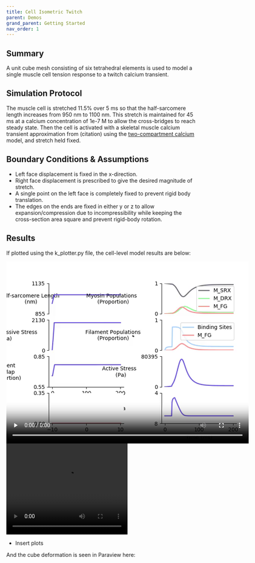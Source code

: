 ```yaml
---
title: Cell Isometric Twitch
parent: Demos
grand_parent: Getting Started
nav_order: 1
---
```


Summary
-------
A unit cube mesh consisting of six tetrahedral elements is used to model a single muscle cell tension response to a twitch calcium transient.

Simulation Protocol
-------------------
The muscle cell is stretched 11.5% over 5 ms so that the half-sarcomere length increases from 950 nm to 1100 nm. This stretch is maintained for 45 ms at a calcium concentration of 1e-7 M to allow the cross-bridges to reach steady state. Then the cell is activated with a skeletal muscle calcium transient approximation from (citation) using the [two-compartment calcium](../../../model_formulations/calcium_models/two_compartment_model/two_compartment_model.md) model, and stretch held fixed.

Boundary Conditions & Assumptions
---------------------------------
- Left face displacement is fixed in the x-direction.
- Right face displacement is prescribed to give the desired magnitude of stretch.
- A single point on the left face is completely fixed to prevent rigid body translation.
- The edges on the ends are fixed in either y or z to allow expansion/compression due to incompressibility while keeping the cross-section area square and prevent rigid-body rotation.

Results
-------
If plotted using the k_plotter.py file, the cell-level model results are below:


<video width="640" height="480" controls autoplay loop>
  <source type="video/mp4" src="data:video/mp4;base64,AAAAIGZ0eXBNNFYgAAACAE00ViBpc29taXNvMmF2YzEAAAAIZnJlZQAAXmFtZGF0AAACrgYF//+q
3EXpvebZSLeWLNgg2SPu73gyNjQgLSBjb3JlIDE2MSByMzAyNyA0MTIxMjc3IC0gSC4yNjQvTVBF
Ry00IEFWQyBjb2RlYyAtIENvcHlsZWZ0IDIwMDMtMjAyMCAtIGh0dHA6Ly93d3cudmlkZW9sYW4u
b3JnL3gyNjQuaHRtbCAtIG9wdGlvbnM6IGNhYmFjPTEgcmVmPTMgZGVibG9jaz0xOjA6MCBhbmFs
eXNlPTB4MzoweDExMyBtZT1oZXggc3VibWU9NyBwc3k9MSBwc3lfcmQ9MS4wMDowLjAwIG1peGVk
X3JlZj0xIG1lX3JhbmdlPTE2IGNocm9tYV9tZT0xIHRyZWxsaXM9MSA4eDhkY3Q9MSBjcW09MCBk
ZWFkem9uZT0yMSwxMSBmYXN0X3Bza2lwPTEgY2hyb21hX3FwX29mZnNldD0tMiB0aHJlYWRzPTYg
bG9va2FoZWFkX3RocmVhZHM9MSBzbGljZWRfdGhyZWFkcz0wIG5yPTAgZGVjaW1hdGU9MSBpbnRl
cmxhY2VkPTAgYmx1cmF5X2NvbXBhdD0wIGNvbnN0cmFpbmVkX2ludHJhPTAgYmZyYW1lcz0zIGJf
cHlyYW1pZD0yIGJfYWRhcHQ9MSBiX2JpYXM9MCBkaXJlY3Q9MSB3ZWlnaHRiPTEgb3Blbl9nb3A9
MCB3ZWlnaHRwPTIga2V5aW50PTI1MCBrZXlpbnRfbWluPTI1IHNjZW5lY3V0PTQwIGludHJhX3Jl
ZnJlc2g9MCByY19sb29rYWhlYWQ9NDAgcmM9Y3JmIG1idHJlZT0xIGNyZj0yMy4wIHFjb21wPTAu
NjAgcXBtaW49MCBxcG1heD02OSBxcHN0ZXA9NCBpcF9yYXRpbz0xLjQwIGFxPTE6MS4wMACAAAA7
B2WIhAAn//71sXwKasnzigzoMi7hlyTJrrYi4m0AwAAAAwAAAwAAMPurzljKllP2AAADAEGAEPKC
k3ieeHMAV8AnF2oO/Mb9MmSKnOVpC5ST7z8PNc9RiedWlFg0rzrcrCYVng4GcoeCJXsCMa0NGssP
uBGapbOSSLbQMVWPRwoKMqoSrAfBh2yuGXDRT+5+XZ++iAHZnpAnsrSbrd4Q3eClejH10azro7d6
Zeuoj11Y+iQv0yvTNPbEhmPbkzHSA7Yra0y4m56Mf4FhA/MhycxbA3GLXedpQ0KTaG0lnEYYFloO
vLmrHVCUVtmqxlysXu3ZtKb/132E4y3l6aCLQFb2GcNeUUz7IZS98JE7ntRWrQRzZD0bvlK0u4Ix
2tpIAaBfafo41Q8QQEiKX2V2IqxC8K/a7QVaNorpJFjwvznnsNWyyA4CW/4BOnF2d2wQ2sJSCyOl
BBy6QR36Ct7p6TWDeS3sl9SDZhrwH5ZYmjL4fruM+SMIvvUmMYli9Gx0J63Q91IFu5eK2YeEwTeN
LZmN8vGvIPpc0f9agWVCBdEuOWYXnwrgsIA8DjdiER9NzWjjSrlCzQ2TyOgwTAW+5WUov1u7ei9o
z9Z7RQkuUDHw1ot2o9FwDkWZLIz/sTaftEDEy42m3V8eK36wE/qsuf+3Q1xgAAAi3QLcEblcjLET
N3ew1CLNcJuO4lM9u4IkhhbXN8JrnZF/469pVDVjwEwxs8kC+phYaU1UacPg2mR9XtfySwIBPtha
vNLn/tqsXhzmLKW9JwifZwksh+lIR5+Nr9R+8/SkgCL4Kfy+agDJXUS4TuJIBzUo2z2k7nFkBScp
8P0ob0QHoX7On4AK3jk9b/YeFjvI68/3YdckX/5K3y5oCminI4+Qed7TyEgRPND3DCmGgKD8Arf3
zY1g0rKZjlzKcRSbidfiU2dJ+BxET39Al3APDcCoPYCZAw0B1N05USiir8o0HYVmJtiNF+MoZj9s
aVMeVpdqiHYyT6sLkXD3+eJwkmAJDZO1gZe/ZezGL10ZH/udIWS2GAWi1ZkYRncZnFDitx8wOVMf
1dcTNSfK3ZDT+ii7zb/3xZt1ShPijaZkjqKN41RDYzDNzIBoABtzusAvvlREtLU+xPKzWKTra2nR
hQI+hKR08DnYhERL993yUCfpSnYzi3Z8h5gTcCEDsFkbX3i1NUC5c4//gsqqmLdQ230378q5TLWc
bbzhRsAI1+MeMCmzX3N7/arMnkXhckv+gw7jMgo1j5qsw6+MSHtY/h1kzku37VtJ565OU1X1iAEY
f/OmJE0WL5rh2stsD0kL0YVbbKND0w232ubHTAtg/fQIfme9w1CkHSsqN3BIktJOoi6cL1NhwxRl
B/oJ2b8x4+f0bEpBH7qmXzbqVyUrT8vRPQja0hp9J+DLo48oDEJ3/ZxSbXVGuIwg1PwO19K+0RxN
JUF+nm+AoxlwL0lycPwSBhhA2UVTXFTMhzOB09LVSuUopCDoi7Y3zNW4BcBDtWSI1ueFDX14O1En
5xXwy5L9IOrVp7E+2BAwi9yrFZIYrH3ImDRr1FI1Y3MPBz9mGmHR61LLU5mHQwZttRyeebqe02rY
KlxlxUczmQDugil0Vgje+PSG73oFhATcnI245CV7TKDLzZKxrONsDoD/4HarBpZCIkiXpiJDOlOO
tXPAqA8fbQro5eXgeVfZwkkTytuBLfLZF0qFvNE0tKWsSozixFqUDxU1yOAWwLZ+onczYJ7UI+9E
R52qbODTb2OiJ3SMMIG50Us68xsBYqq0B4XpdpFLwX1aW0BLYUFpJc0BvAcJQbeVDx7E7vTqaELX
voA07h5V7t3O0Id9bFjUX5d4WzwufnTxWKOkYVnApmVZ9xVpIi+BeCKyNPCTmfGRoAo4ytvbea2q
ZeSfGZ8999gXkFq+CmSFJrxBEgdVMw5i4KzEkgTcjVMOWlTSpe4l+1utmu/Xr+Ng1wH3/miv13rH
H6sdx/YLdVd/5BJKzJR0GKh8S7zA+M57AZKjQooXwyhCshWwukhq4/rTrkG3S7bhBuS/6edUm+sl
bPFeDXkYKtg0G9HO6W2TQJIHrV+BK7Ro+ugcbo3IEsuX4rYExZ6wf3msOxn/UfHufSuMkn5jbp5l
CCHD+SaA42TX58AJQPHhGM7GP4GzLCjDNL2j+Iq/IZbMmMpKa0FrCUuJxZK7pakB3h65W1fe38Dz
YAmOH5b5ACKqm2VcWZ75AQIcFC9GQLd8ytnDmrCdKJhSz+3lHt5dTj3k6C4o+U221WFHgWLOZHeT
EYFd5FkbtMSZS8chJ8oj2OTa1XFIa/yIyVOgv1csGYNCO8ApygGlsPAPZZrbdYOcoCiQwG4xBSAT
x+QfmN9lG9zHT7Fvh63Hq1sdqkIEkNh+aRZzO5MWSjXTgxt6mgprE/+SzryPKLifYX4QfQtTtXAt
79IESzhApS/cYLccnciRa36Sp6ad5acXZ6XPkAgsW1vKyQZ3yu9SygYf1AvYgJOTEHCFqREAF5nv
AEA/fEn0DSIhPWHncHqKYS63ndbYvhzEkn5uLfygG8rCtnK+8GxDa5nMdXfwibIlufO6DZxZ+I0e
sBWdtTw99ve6BC6EWWd3K9FG9Wmrqr9xSLhyEUb0I4dBULscNQ9DM8zgDlQzW2G/S4/nN8+YlqEN
E/o3qgVHLKoCkJ7ZXvqw0gF9tp8Zcl8CmEp1M/czlGtJxKjjnEl/BUxDSM+eosnc+T8+VyfJiTw1
CmdZetB6GCtQZRD+x7is3l9WPPiQYtLnEnvZNPj/zDi/HmDYhy7qix41rSQSpFiB0BeQCqiA11YN
YhqFMOG1d8YmTPQ6faEMnZXhKPj4xO2SG8rytW80wqPpFNoAzRgOFW7RhvRc5vZ7y2/wCqk4lbVI
qI6/zZ2CSZvA0V9Q5SPdtNa5GfPSqxPLXFXu+Hq11niGBxweVjnQpWeT81asICFjTM72+sPvGRSj
9jmaS89IMWXsWKjyLaUdzaYwpW5E3qNVyGlipfwyQ6qfUWTsZdStDhvmCF0XhM6Ei37NbMXLbjM1
Dy1CW0Du9QXJNiBJLt/miNXgp2OGqcguibh7W8IDkE8AXr51lz2WtYbvSsviak52FkX7iCNdOzAw
lmWs1681kdjWBbgcP85TFNA2BBFqtL6SarROb2Qx2k8xSEJ2N9NODVXp+h+7lGcDjQroXNE6IKqe
6ihcJWJZcpKYSP3OOv4m8A8RXUHPwh37M343h5yhswuNDmRZB+SjvIrIydT0HOEthAeeuRAyL/zG
6OPcwuRyt41HYkZI18yQotIBtiXCAEuswPztWPOW+qTFF689RairItVtZ+OaWEbAqCvb/QIA5dnX
MDBh6IERxQ9sabks+5Qj9zqjq4zUu0+AhTjylgCibbUbsyAt/jQHvJi+1FlfeEoicDYzCRHNu+ug
bf9OEubgdOztGugfW9g4Uu4gy/q7gPFGT8m8Otm/ohuM4VWGC4nY5TBdwB58DqRgp8P663QH1/g8
Zltz8TYMtp7osp978IT/zXbW+Nup3rb8Nm6L009797g1XicAzXqMdKqJ1QF/pDWFdc1GE0cNu4Pq
/10ao6vVRsjhOyzc4wps6HGUxvO44ZxiWR1vOQVrnrjzyxgQr7prCXULypz3L9ieBVTPGGgJFaFS
iNcdAZ+TKGrNJ0jG7PyzlNbOYgG+VVjyZ1mwClhpc+Z7/Vz5CXK9Pd+gSqbki8T+JV9UjDlntRYr
pfJQRuk8pLxWxKRCfUKVHyV72JxVzrr5WFCEAV0zwVeBSli3JVI6ooQvy4pPgg/akg2pAxfVKIrX
Heg9zQWiEJaFO/erzqGmyNL2IrliKN04IWxLSpREJxAOelKm3Fe8cP1HUnjf5MFu5nXrvIsT6Mvb
hmBgF6dLIvhRwcyaRos6TnSuPsy93N4aIoAK6c2GqQ9Maxf4yM3sgg8hz2kuJvhk8o0FxnT2abSM
ko8VGpUAx4MCWy3JcuNyygSyiSqr5AeS9IAlOZkuFQh7cqpEyz7i089e0FB7hQTfFhXJTvOpcTWS
rprxL4UcCFStRUzj98nzP61GpqQXOn5KiBSg6kkF6BMl7GlMwmrqtUYpVVw+A3Zd2jLOwF6PeFd/
lnCGsdFepBTd7T/5ZEwVmP4AS9fMzdLFZmbmI3W81HB/hCcE9hcWnQ9yu345Auay4yLPDUTLXDG3
S2svwBT1o36c7iWR7KA35gee7WP5weKfkTAkapJvqd6+VjgWB/afiYXkDsgn1eSgdmzJX+sCSB19
+IoQNt/eFB+xmuDjwEmL/TpgZCwQ2xDIs7l9mkNLA1VfNXEDf1CvW0c7k0IUcmZxyU1o15YhCG45
70CXliYz1NG5m+OLFFXbNpKKR26rMzcYgx1ZtrV6AcCilteEN+lOtNIYFBG+LkOH1Iug+eg4EhUm
y4mJ1ls3MhCoMymDPdt+d9tIOUGH76PCgPRp2TCvm0MN5oCcDl9WIa70jW+BS9RgI4MxP2ybP1bo
fydoBDn8aewwq+hmjT6xVv/gDbu5zlFUI5UTENxShc2lQjqCPDCFvR0VFVUQX8IYiSWS1pEMpjF9
lelN3PZ9ah4rMps54QLbZ2Y7xKqGSlotKYlYB0Ck8+KqT4uC2lE5cYd+mBRVpoNEAjGjgYLgpaNK
IlcZib4Rc8F26zuEly1wEA9NW1TjUbUvRxFOKHaejK6dDQAlfWx7AOM+y6Hq04Ls0oN+WXyyrqAo
eFwzPDHbLH/88DmD5RjgTVsaZXL+RicJLXO7/yDyekwrmdvLNkZ3nywRY0y3QQCW3Ki8LAGkhiCR
Mo6+jvy3ASx7e8ZmMLufE0vH3uVo4ov/bLc0iWgBzno6MYvKSiH9yYqQL4wohb5nmafSDS7awgpZ
ptv6xYKatIP6zTzt5YDuesXXRHHCE2Y/z1NaPzluqirPTI5lhOENAk/93Fu31K+ypaMt/NKgp4G0
psrXLb0wSlOH+9H3SE0b0YA5p+93sJph3j3GvzWPrhi59WVBAKXa1KLC42MipOa4famsy/GizCbE
ES9R6HiLq6CZO0qfYUq6pMpiTk+zpkNOuAHD/qCv1H8jm/Svt0b7eYJ6c+7xNPfZIz18ZtceonPB
tP9PIoj2Y0PEOpKtOVKj1/wI4JbbHZtcSfJMlhL3E7ymVEubRc8BhfexFDCM4xJ5sje6nwG9NKRV
6+T82uZSTVm3RtPuKXgGIbS0Quj3Cv+0diqBzfNbJlDG46HYKNcvePAUwWSqXt3rBV44FWolgEoY
1r76iUyyRJfMytgNt+2XLIBALTUrIE3cU9bwptn8ZNBixjyz+q3xN34aEKP0/iOrK+taZz9RzjOO
2Ny01Nl5glYoaACQnFJYcYozHS+8MKtMvktTrdnYctpgwPqJI/IP/n9jSoloTix6mUvO/IJBgft6
ju4uucoYoyMH0jq8TTL7f9MtY12ENMz64forrMvEiJEBITGu+qMmU5lV24zoK+nkJBqceKeA1oO/
SeKrvE5r2bG78L0Kxem6Xf9t7zY3RaBOzj7OLL/++kORevHQwiz7LUu+qiCtsVbKE1rOY/YuwQL6
5Wj93SbFFjF4Od0hj021oYWgce+ifxoY76bZaGyswH5HxwD5Z7D2bbruOMtNC2Mg4nTReOh6/0Hl
GIAlE1YbZEKcX92QpHIBkc0ihmRDVkMDAOdHJDI67d5Xm2Y1WIv4LpE6wYeW2lnF6vfH6+esvFvh
tnITXieqR0KVcjBRGAQhPUZBHUxBazbrPy1uwlM46fS33BepzACua9MXZz6Z51sA96YxBTaDitmD
Pk9uFmC0sHCYbkiyyUZByre1hvzMAtAXtXfL/P1/AHPG0hwbNHNJEXmKXKSUdaGT0BDedNtAAXlU
yTdBiDdTWcXWVct7BgC6Un1AzGfUmVreEEFLQG8UEN7cRoOcJaryMlsvTs6rrm6jh5UY1vcHHB2c
V3ThSyjEEM6g+jRGgcDqfxA8u5j7oI135Afm3AzbdzbT6mH8bAmxjL3sPU5vSYibPItQ3H7dfFAk
FNsbTTTCRv/0v9EITjInl4r7QnR7I5920b6BJqz4Plds+k6M83jlpLF1/HI3TDvJaRixEN56Jebi
GC8c3/sxxOBwcDyau9eHXZqwRwJZrbmBY0KDT+i9ebsKzOyObehADXfrKdn+17XtJiIb1L+t/hn9
ihAQ5ah6siWhoufEJ9RkqzDfSibCYYSyl+mraBaekVv4RgpY9yA2o1ZR288Pzjmd0PHcRHQ6z/Tp
rmne6Pu2J9A75gL+N+S29dxDJeBGIzl0XHL0uDdzj6InJXMCqkMuvAtENT+tVFSAoI0ebjdkgvjK
bexL6t8MX3GHpOTrIHcHSe4m7K7v0y/D7oJZdxW0HuaJ9dyrair4jIfpkVloCbAeZbAth5JPd0Dn
kFpPP8Gi6woD9Usq+7W3sP4fcX8TzpKMq6ifso/kyVlYxVNSMu4CQnTmRMxM/mV4EHKY3DoKeQxF
FYaaIcOOBqgT82dJvvqE/5/Pet8cQbzvzv+l4xcyVrf2mvp9sF9OzYEmrLdped27GT1q7LaR8XA7
QVVXioLNL0n6Bo4XHwmrU2jT9rnH/DPKPNms7i+TU4cGtfH4TayZLWBy/7iqcyuGlWGkkdFslShn
DGNvTRX43+w3xlTJz1NEaf2oLF/V1PR28N/serADYOjIPELcVaPmRLTp1P0Ob4sYwzqUJ108lQyl
98EpHWgSyXp62hyKJKjlz0Cv9odmIAlRrrSz5+q495g5+Zfwoc7mkK+hYz0THbjvv2ebKqcFkK/G
pZk1mvviQh85hUV4db4rAJJRJNu7PXTP9eNDKsT5gjDYSjHO0nf1Ue0JMEOWNFp9Ge3EFYtu+NPJ
1ita6Ex0I+FkHO3wWubGmg1ynTWVAvhQOigujP6R1osc56wZwHveX0GNJexcYCq+AC18KlzZqPIn
757m5I2+OY85ors9xvpJLuNYgg5dQfi6pigZPFOOV/1VkfaL0eLsQy8BbyCM6BMGDp1jc0CSE+QW
++y0XINFii7wvznmGqEL71f9fZugr3mwz4anaf9k8R5YXMZRfW2D4ow94MzySAvdeaqOxAx+No6A
e4CHA1W5KRb893nhA/8Sy15o8sehNy18a7Bi0tH+kBsd56v+kE4+wEWP9XdTjKl8LWHOShDWkHWc
KWUKiVxtV9wJuqcaajYC2MvTspsHpseRfSv2bXuOi7SzwlYC+1VcaB6OMQ9Nk6koX3dk45uNi6Nw
cNn0P1zPdySaeKZfQO1HDvGlpbRr9LF7dcsuf7ynSMbrDzSr/Z+tuN+EqX6u48mBpj7Ass1EF8LT
NM+uBmzb9U+M8SxNEmyGzOlj+mgJgnqCNKwHZoSRK9zpZd5ENMMHXe0+G1+u1hbRIzme1/fd4GWd
bKnOKiuAR5IVQQfOgGgDC/sukE81QqqRfncyJEgq9yK/OC+aICuO11HkTVWnOTOPMIa+MuAdSHAV
ca0X+FTjDU769HfYDt4vNnTtExBOM83YQdT/XxWUf/PFHoJc5xuOksIFLAhIqvFr9fU7jpTXEfmQ
U/1ejzqlbPTnglYUyeeC2/gip+kMjkcFaMYWM1k6/6lBxqAhUGS3T4CSGHuYhoFjI3PgNuiu7nam
ZgeS2JjBUwY5Pi6nwYfoTW1o2Cwx99vXHcJwBgdMjr1bTvvNzt5tBmCXdkThDBgfjpyHzoPG0Hvm
7J3Nq3SylScnlz5rTpxwdAdPktko/AsNO3EB56ccTqzSvu3QL9j1pW/NzyAWpkdivgOeNBlq5/ep
e6TtT0Pp4atm/SgvDmb7eUk2SKI539FKyqqRMmYlbCamb8UMQmDDGFpEeVLGd2LEQ42mii6aAbCd
VkXf0StvrzZApoEObzp6yJBH9cYaeu1fhGUJjo2umcABwqpax6gnPCGRnX8nUgSGtaTBX+9t2zcD
lY62l3O5bG5NzTkAbcjpSDyrS2UL73ckQO3AEqE3zz0H+vbMh0OZJgem4Z1k2Ogla2Oosh9uYLY8
R1Q3chNW0RjqOWkOYD56dwk4QLwUDBBS9lHN8/Y07cce6bUkhCIo9O1f2jfqghDyen7FY3ttU41O
8y+b7hOQjAryBr4wcASBBDOaA2iUHSlzM689v/FPKpo+ww8nFsoKPoRngQHIp7JvOyemFEhUIgmf
QCK81pHPCvxIQuh/k//53woEdPTOh7SqkBC6VKLjkmKCDNwgbFvcmfEB/2NT7e44GPH3ArMR3GOr
C8Kt2C57D5Ie321JEHBpJnDEf/vO2vwLm0Xa8Ql0Cxwt/8aMLYvE8+Jj6qHHV45mYwfxDIu64qLl
Qd6EsI64GWNO/j77JokLeR7biA2duhOur0AOOp0vmbupoGxcwUoWZyXLND8MXwICCD9h4CxR+8X0
jNP9Wxi6FSKQojIba7L1SXmv69MfWCo3rIgVS+k6kyR14fee3GxoipVrL+ICFnyQYbUf9JIXz5OV
M5IKreWF/Aq2ggjZUGIGneF49fTddyersgFQ91q88bz2DQfbtF7I/gfwPjZFqZbjH+xz4nQbEu+Z
d3vbi/ZjzZ67rCDv9bXemfzPEg5gw/tF8//O8PF4Aw+nzCijVDYOznlD1oD55AL2o8aNcDQAGeMZ
k8j7aA/DFyJHF+SRqMoOdkvrtgLhWmRRkrAoAwyiYKU0Ak8RZGwVJMV37sPc3DR1tvkzO4HAl2Bm
o8mEJ+aEOj81AQktYxEbD3ZVL+vtzuKOnY/RInMZben3etkikiYTec0PvcJnmhx3TaBj+P0N7yBs
jQ0YeQty2AMhO/Nlu/lujRffFdadCPEpUMCVWbA5AAW7CNNFPJOoIqlSb34tSset+qIjEXchE2EE
omou1P6f85J2TpBrHZxSsgqd9qobomyxwob7C/kR9QNuneDRX5P4TEIpPZu4VxWVUDF1lZ46eakR
76Llil53eU2N7C/tJ2Ya6FtQoQgq3xO/HexrkvVOBbZNrrflBjIh5dyHD4exPc4C4N3qMaPRvcCS
AhHvlYOFeZ+bJKRaeQSv/znxSe85CJTHH94Rwm3Z05o5P+eyjLZujM+otZ5GzrN0YqVHkuIR0Fbn
571R6P/DPYN4pJuboFlm6EuoRdiTAXRLJ9F7nHvAG/EuqJp1mIYcqTHvSjzirks3qEs9/PKdPK1s
Fb2KnUFbtx1M9/Ls5eTpMpoPA6C4LfruApMMssBBGLkQP9aph4/UzqxquHQ4SaZl3gwlkrTl3IAJ
rLs6WqXh3Vf17ZilF/ayU3yu9OAarMQ0fPSswzgschg1iOt1RCJd1AhKfBvuBDgFzTQpYVDCIwWk
SKWYf38UkTXt6pg/ekm4rNmgYmjY4X1fhyelfGOcf9AePV1mOzv/XIAzdnOeSQfLqknW41PI4QTI
KPlwck9c9M30BbrbANyC7dNAFmfJB84hgFbpv/pseSQcHaKbqh7+6E2nUuofkZq76Mv/8wB39KMH
XA0TFghDeawnaQLrBOIFDRBLasWimgxDVNRqElkpki75yIQ2taHHN/ULfU1KioXGM1F+UyiwnScv
lzCIL6r525F79Wdnmc9tk7wr5C/beVqvXx3QjMlVk4vd6ZEracTANWUcO5L8Vepsp/Uj2YtETpTV
P6RDVR3xpRE5+l+aUcz1HyJWxW1wzZBHFggjL6Aa3dE+Z6w7H0jGezvqzpbdpc8ZexKhMqmSiqsA
Na6thdeU+GlLelIxvBfWMejHdukc9iTJXmJnDh5gwv+lHGEcTiMZbZ14sQURX+AsfD8FzAWVPacF
B3k3+oQJ+c5zkkyJIurisyiLpqwNPM/JLbsoJuotmVtht3/gOPNlWL58QWH9vUqQBI9gyJDG0JkN
K4OIKpDl0AEogLx67M14NO4xANuErDxdWiC7ZsUUyqbD43eIP+os8a/M+v4meyULHin/xvesesCz
AplPQMyNhZYqg4WPULbUEfUBw1n14RVC3mfBENpOXp6tEL/0IAlVtH6h3PTXgjvtp5MqcI0eSi27
N5t5juP/s63abYOUOosI8iLIuy4HN84LQmKS6aC4liOdxSuuk/jGTZJMK947EiPLvbTA+gVCunat
5M2vbwfADmx4imARvATUqbbkM45N//2b3RyVL5/3n6LFgzuxRzve5z3Ldn23zm+NglgBOfws/8L1
J9+vtQxUEmQalZrk1r2mS2OaYMoDtMc7pFCVQ65NYMz6Lbsiq1AFwQICTLSe4YIiczVBPIQdxsgc
FnYoAnL/LvAjGJ8eBvsBfiFUncQXtqEN89eCxoJvsULox98PQDGkZu3yDQp1MH3xPdehZI8DGbQU
hAsqBt3xMSoVZz5kwaOzFFkplpfMP5OCqKMqLs3UJVdfmid9dwyvmk3Vqhu8JjuYN3l9o5Fu7SwW
qBlnO3TuPi/0sJz/SblHemtl29SsTHwLdQsH5DsQ3uidIt3qz+HnaTxrZVnlFyt6AWIvMv8Z6T+x
29QPKTqlOrA0+Uw7N2isPeXgmq+nlXdC1NK7dTVO48bI8mr92mcP6euSEAlMzGUGl+zcB067qs+V
fc1kR/ZAkZl5TaIZJvlKBsADMkPjgVFS8d+torf8WRIA3rJxOz0dLQMKDqaT0urplxXr0HipzAWO
o6S4Ke2fShcizc/utSAsVjE4Bb6X4obePsatmSo9f+lc6afOZEzBVx/CD3FiS8+wgZ4AnzuXxb19
kVkl/XCq1ygBCxft2xEFgPge4AK8JfO5laGq/wcbpE0lrSIZTD1iLWLTVyXWNsBGvG/jnWgblM5e
Ljx3KjDRYM1zi5pWZZ9H8iC3mnsLbmfLc0twpv3UsQPWZuiLaFrAMPyt9sbvPTcRghVcSK46YFyb
QNGMNe6KsmOx+oS1Rp65xwbERdY3J8+fI9zgu6R44Kx/LKV38YPADu6+U19vdKTQDBoGD85Xc4z+
qf93Th+fyKUFWznf7xqcQD9/2zAXtmKqVkAxxFuZvUUEfMx3wcQ9hm6R8C2gGKTlDoRtf01T+in+
1fW3UmheSkoFMR2Ps2QEw3RHc9h0sWcn+hakcFcCtFADe2WiaLQOvwTkm4SnvyTooPwMCWLe4+Nn
6TAbeUZdWrNGPjrezBg1f+b8Cnezf3LRpkTnPen2yTvZERuUh9Zq+1CNnwvrXnCEOYTbu03gpnRU
6Ue5S57TiXySpIOhlGMAK0rPV49c8CQbFr4UECD+djBfR3ffpp5uJgodgyt0MUo2jq39sZLNHTmN
QDKu1c9iomAQ1vgViTaJbLPJeOhlI7EL3KK/zkFK59JszyUbeEdb/Y1k0BOt77pq2b8pwTO51p3B
ln7f6OGn3M4anlPiJGnnL//6hpFZyTF5cB0wup0APlrwguhMA7y2MM/dm6XqXms9vqF1sRfIa//A
+P4YXc+ifmzbIzRxr6nV+i+ZsQV2JwcBwbVO++l515GdvCOPwesW4zywt77YbczAKXrmRxn99Gfu
TnAubQhkaAzVpRa+L5PFuhzqSjEWMXfR6oSAUv+AFek6BNBz+7G6zoSW9AUkq8i+eOW//FhcmBe7
CIsU859hwpl76eO2qdDOt5XJZCbLjB/mgguchIekUkOX43oWBUkWKDac+RRdlrT2UOesNDDm8/bk
WBCHDLgq+Vq6YCwwE6ahGqBtg02p8IWDXjwDf5588iN8aN8QtR/Ypx+/Z4JyjB9vIgqr+h2DiX+F
/B2l1XmiT1/kG6n1akdKtKuPL3Qpn1O7Iz/Y6dyfcdf9v8fstu1RnYXUWpPWMkk39HKg4I2HNW33
UQUHqJjUTl2CG8/1z7ZMQGWxONN0voSuDbxUBvNhgQMVv//AVTSz9vZtvfulkr32CC4moi2YBkZF
7LyrC4JT/vbraQWfMf7j/+EzMfYsbMdRc4e2zn3p5GFtJzWSoM0oZAYmoqFLkvCtXUkfurC8wBA8
TfHgI2zn9tGvLeMYtEz4FuedMMx+qdTZTCAS4tzAbTw6kbjRCiUi8bdNHKmaTKbLFyaUdKI1Axg8
fUfDQxEguOLH4MjKl655o5pBpxKY4K3fPbsd3Yl9WaFH62B0IzJAx5z5H3F1hf7ihONLXbWdzhYR
puXT9LAdechXq3GwOQUl2Jt20xe/DVrj+RxHbcqLhgA883e1UXnOL54CrSB2wX2oVCxKMjYECoGU
c9+7QlOfWd+8SXFGicf9E2CHEMBRxtuefjd4URurCTaFnvBrGZDHLrzx3S2g7Tl6rII4DzO0B78v
KHJT37iIf1pSmuE+QPbkj/u8XRCQYFnQgdwMeeFvs0BfrRW0pJno3qY045ssMGDf7p3KtOw0P06Q
m9wl5aheR7K6POWFQ04AuUrESoo9b9HYnEq7514xd28eLnjiqO88DfKPivcxMrPBRJNcKai4R0Xm
jKTxnNUpOJSrq49a6EENV4dIa2BFUOEvIirRBfQU90+yNvLDZ1iRh8aw5++BbV88CBtg0KaxtI2f
7xJPDuAuQYbH7XDuJt3sL+vODt+hxDs18k3vVDtmeGYAYuB/d7qhqFoI41XSRfgqygfcjMhJvUuU
iyRu/a3yvJYnVnEZ+9SO2dapBZtHAozSrF/myrYCRW0xAIGNWCE+52iOdNciZ1Li311P00/BJOtt
GFDipyj7lpIuPHovUDwZ5X11OJkaPuveVGvFuupq2ChHxtj6zLBqDdTsDnBqhLV8KAcyjyBFIHoP
D3f+u89MQ2zNMpRX4wzMS6ltuEm0mJDw3+Ed1Gyu6709vxxmiN1Z5j6u+7VexIs0saICyCZmzJb6
Gvdpf2DYFuuuta0/+mpxnLaz2LBbcArQAAADAigrG/nnHpG7mdYENUS6gSi+mVtDsMdSauFBfHx2
UOLo7Xw+nKXotB9ukDgt+jlO4InfIjiz8Pz9O1qMYv+Jkv7oAwk5bjwM82VJk0+2a/rtvZ71BQW1
Zo/J2s6/au6md9d4PVQYmCbW6zhzpxegXBn6R6glSCvdwmM34I1JFv5Ivx09fO/6hZbLle0ZUxMw
oLWK5Dag/Gj7NmSCBvgS3Uq9CcU+SS247dKCTPNZzDK712Wws0wpxPM9yAwHElqT8DvxmKHL5e89
CUwdCJG8F9A4HcI9RWJYpx/mFheIkg8C7Jl2ixqlYov8RAp/zcm+Ci+3yKndVLSZi/jlEbo4R4o5
Fk6Tx+tUUcKcRZkXBClZfWWmsU+hneee/gTBiJXNe+fgcJL5Too3yMTxQ/gmn/1A6gIk+9o4z2Q8
Hnttk3ApWzHeu3TSETK9qUjfr2miYmnqMnALojMp9KPnIG+fa9IUOak2l1yXaoH7/nCfl3eww7Nn
mWrak8ohH68iiOR0y3uQ3yuNjKAN305f0/naJ7Um9+2ev3xIzsKCoRvtfNZN0RTZ+mXFrhPMePbl
BtDff25DygPlvYnyL6mxzyQMeTczT+pGeu6uwXq3dKZYmnzOvOlwQoQ8B/7zOooxTcLWTURg3thc
/k5BHcC34n3VznDeHJaSosoqLMvuIQdkiT5wD0Q+tQHxIhbktRX3TudhVriywreuSMXEAI643MOn
c/CDCsNRSmkVjWYHaaYCB9Nagx/60vLpUX7dYV+QjoWShiTF7dqP22nqrpReut0CkeN6noKtOFT1
hvwrAXhSIztqLOFwdE0PrMS1KLYTY/mHzPnAGQPMVobwY4+n4tki2yutu9J2eX0qk9d1tbXQ39ba
ax00Uog8oF0dVMnG7QIditIJMs2wzgVaYniKXrxFMfIJ2Lt7o/LDFgijOnqmpYFPi/h5/7tGPYmH
2bKh47MtygX07dv+Kxa7qHXz/KhdHsv92BhlypU3EoAw6p0bUfzlTxPrDOrHbTYamPeEgh2xn1M2
gsPbnm6bSRkkop5azU4w5V0HzprrfZoURCvcz/6WGBHnqHRoeZIyN8diTDGYWCEy5XRCRnBCIUTH
f8vMh/3ga//QNSsLnjm9UfEVPE1Bx0D2lFFlkSE4SI/DsyV5XDFI2Qbbc815gkX2hsu/7MZLuAyx
kEjzLsx+598t8hh3WW/lxCxQ7zKVFTxKZehMH7VCnCkTah4FZPNb6uAYUWkf8Q8jfevOUleNp8N9
DaulN28b66B6fk/K95Ct1kDZ4pmfn3ma9kfTxSXYuOjRhls1gkDqnxyZXfXFGnVd9+uxbEM/kERC
oWH8WlscVkoWkhysrQmWXnJMBETWmpKBKI0npFCfD+/dJgoWeIdrq87WjdCjgCjlSpnBD7Ur4og1
ddH6T3DxpbIwklzBiuVo20vAXgpxI10WukF61lB/PvzZ7A7eTITmU70+Db7xtTw4VbMYcLLW1ASz
st96cNP+80NxP30dnPAhBGwNYohX32c1lZxk66qqdL1uJMbIiLgQtCfFS1bKHs4osuCFINkFbEF+
ATISbkFILY7NfZLW5gG3JqpmdL8CqnLnhTHX2XCcZufY5vlN23X89c0DXTvoSGZTNZ8o4RPVJ6/M
d4JDQV5/2lzGLG8qTVBkaaQA2Hw60njr1byDeniNsboMMgIOAdba24e88cUqf3rv8gth0abJbrW4
ySde28J07sxdD5RGfymMhRdWJtrQIiWEIkTl5CGdO0RnQBVhllQT790WZzlAyWi4Vwd0ZK+Op9Tt
7X7tnz5z6MpWgDQi1wlpLf2Aigy/xeGWeeFLM6btMHkWGVY42ehI5RZMQaX6IDkx9AAAB3BrcXCB
yTVwAmCbqye/8nZNR08DDDHq9n9CjhAY+MJksGmtRxaFUGquOh7HDwQZP8Z4NDH+G6xK+f9/gLwa
sKPuY6JXXYGp/9uif4uu+giFQBoZeiRVIzB14ZxUXEPU3BiYpTUr+jfUwFGMuoSon9jtiJ8jsdX5
Zcc//iAsimW1plxkBp/YiN1xeszbWvGXbhlLEU1GEGegIC2Bh5W95SjphbK5vsTuor+xrRMkZoJz
XDhY3bkawIc+WwSH1OvsYhQrr5Wb1+sz8EpkBRTzdrLjHp32sMixT/iPqPGm0jyYdUL7GF8OrQEd
mybAeEQpmqBem/TPSJT/EBzWFmrZif9jeldRqcjn5ewMuMTeAn/cPmRuwQS768MSOe7IwKwud71C
xdRoTGFpVNDQI8+v8gXUPMivrQuflX6P1yISs50FR3+BzfkRTl3mqgiV8DNP2ldSRqEBP6kcwDgU
C7XxjkO6KFzS9u8CeZBlaZ7FKQBBPRd+X03msY6NVUSAOlZS1fIxxbHJoVS4sJjOLoBMIFz59qXt
stFgs/edFAUSp6/FmBEhGK/lm1kTmoXrYvP4LsG+iTkCLG4441rnAZfTuBtkbMenRfwMdaIf8MfR
lzNCH87lZYEAb/kBSs6XYS+l4aIRA0rtz0m47hlCAc/9RLtf3K4kTMxgFLtlAu3CERDPMpxp4Zo+
becfwIwqmq61zaTXBQXM9hBOCQ03R/5l2p7gQM9uM0jvKKs4aTj9bBnzXuBzVBBvgRindDDq3p8h
uVOTNhQpwiFpir30BcUGPk2JRQmf5+jZbZ1pD/Mhe9JxAFGDq1NIT+IrP2hBd+9msRjC22EV9IDA
Aetg/qofLa62Kk2nlmH2uappmIw5HMv74uUPRlbQ+9XVl/WG7cSZ2VFN4TDNOqzuKfANCBfkARNE
gLEXhzUnxR0JzWR2xRQ039PQ6J6jObct24I8pFw0Bp3qBJynS3D6L9EAhrVGAkji0ZXsBSTH2sPs
bMzAqHgWs3TDEAwuLpRPGmHnHmfJLE3Te2L6fnTALoiGJZv0NwZQmX0qfUx7IH0NIqfI9aJXf6Sl
C393J08aPrCcqElPnIvJv2m2tQYp+UHdiVF18gh5Y7UhMFSdK5p8aLyems+Jf+6/CE/fG/z66brl
9a8fbHK6kIJy1EO5/iBpT3yLpvDQuajNoPFwMTNGg7NaFtFtEMKPHg+/tSWnEkd75GF7GI6SQmsM
fiM4hOEBetEl0b6UZ05r3eIJ6LFVwaX5V3TRu1WJSph6RqpB3cqmazllqxMnLo1rEy17zZDfxxOn
opKsAUm7IxyZ+fWP9jCnRR4kL8lgTbTexzHryRpAJKiLhTxGqSG4zRtD6APEMmhXIrPo8Miuax9B
p0fqGzRJG3nIqkfYwaHzEjgngG0RlCQZJSzi+2pUmoesYYWihOdudNHZP/aIcphkyD/Y2en99k9p
JB8Zxjq7KeFPx+nUYCTBrM0bAQ+6Pn24swENkHQQledIIWqlmGt3l7P/YRRRnaQCBTviizNYEKmd
iBR29Rg9cVNhDSIm/Dq7qLh91/fUVtCB86qzI+JGgZxM5urEfuNgH7aE6RQ57XDcCuO2f0+pR68n
pCp6Gs6ngWZr2Ond8EBk59E5C8vXbffbWSqzsq/f/TmDlwLcgbvMDowz3/ex39GPuodbtiQJPVmk
Ec/VH+zBDRH71xS/c/8+vJUu06OPbGjDhLN9JqFHSt42aqSiadB7CG6yrjKJq4I+y3a4Fk0h3uB8
MWYFvKlHKn/JGI8UZO1CmBw3sHlEyX75P+AHwLHKDLnZaST8ZHeuSx2k7S4G2at8IkYR0DkLJgil
/D7Tp3/R0tNK6oWGUYD8b/RHWC04+2aZSTIwQrPhX9+raCpB6jvFvIC6L0XxSQjb4o6ztHg6JE5J
LUbITZmE4x60+1kvkrK8oSeizmIm+lKG9okodfTnNlbB5lJVi38YupwdN2BqpkN3qbraSWBYdqPS
LefEqVOtXxj585+8XX89YZwgcuRo81ireILILiiy9uaY1UfcMapAFfz9jtuCZ9OSeHdM9fBLIeCV
wpg8CoqmY06Yshh+SOhvnuFrhwFuWAPTy6Z9dCy/mdsHGSBzGY0FPlFL3yH3C6LCLpfP8HzTwzU9
5OqMoDq+dHV6r6Q0Gk2CU57P9f0Oqn2JDq6MQ3g3LzMGFukb3kKC4NwaM2rENBWoBVuGv94NxQ3J
vGZnVyJgtR7a1f5UHlrheLcyo8unMjqICfOBJGgR/BH4gq6HvH54D592T1TzvmY6YWMFXLdY1SA8
SPdearJ+A4s4DxsIW1/I6aSfKCgIJzAK2VTFHkIp1WvWxcaetlAqzz/Pgf6vx74Mh8SiBEzICOhf
IHkMUca+c7uDsK+pfBEGSv6Mx7zncylaB/NS6Aro7yMvGghJQUVoAYOtrhFq8vOcw3dDQNcQVh3a
EQmfp6l6TPoTaUpdsISIw54T8XR3UkKd1E6WFtwDjxGyXgAU+MfZgUgpTopYm1YBfKfc4h3/bZmV
VO4YgoCn9QawkUn5j3pLEer1aSGtMzanimaR9z1BkUIASmj3UIjvGpUZaDuivJDCo5mxb31C7se/
FtQhRA0SjzzSJDgMbm5lCq/1fg4Rozxz9VHshvU9DZ9tPiuvdSZXj5b64XTNsM4pp6GWd5jG7gIV
chcPdYztYBYNxW+ecSsuMxwpKfZ6vOmUWc/7zUqxFNb1iSpgYeMYHbWQLHHsdA8AKQCFcAqTgFHi
Fohz3i1UT9mHrtRS0vBkJMSXzyJ9qAze9vXuEvtktMcP2n2xl062tMmfOsSoq3ipSoWDzpzFg6OD
oIUCiiYaM9LuOyZUeU6r1B18mWD8zm2qu1Y4gvHPb4wWYru1jt+F/btuiub2CUQVmINgwnSJbO9o
K3P+8rQsKAAAFwkJo1OFZs9jtr343/6OPV0w8HRD8vl4SoPbqaZ+UU0b3Mq5jRB7tNETilEdX0VW
l7/QS2NwRIO0P4o2DJIx+OoFsesukEZZGwIDRdmv+wehhgYNg+734UAyAAHtPJqjjNSI16OkoBJa
98IJGbDSdVs1HVCP+N1NKBUUsdmiiQgbHJl6TNEaGz3Wjwl9bkaTcTypwEJaSCDyacFGL3+tRxFI
dmcOd7LuoHaWMCvVFSOUUy0hPHsgxAe9wTGB26LzXT9/g9EQNj7e9BG7J3znsaneYPaZW105PR3D
V5/4FnbgjK/DZ5WxuiLRwlX6sRTih+BG9G8TWDAL09HbpHwMw1MENbvtWTv+UgJaWTSrfHjPa5sk
4fGfcHlzgxztJrmxzRQic+llDIjXDRxY7SAdKTK6Imd8TlzH4i+kO3ny0mYCzaJQY890kZCnHQhB
bEMbYBMsJ18vApqhD5Oui00sG5uU6+K0WJ2t9oQvPFKVRYahpiQ+HuAhbEmPwcJb2ejoly6mepB7
c31659xOFCtQbgi/zXAs4afs8dhUUFKqsr6PfISyXdOcRg8JiRhonAFyGffYkXcfuoqGMx/kjZM8
sunkNTx0A1zEcn4wuevXSS1KeWYAr8IkAbwGEesHFt2j1BFRpPl17cpwnaHYFzrPPqNfVAQhABeb
sBJhMnDAS+K1qkwyhfpZk6wst1LvOHB7eFgEwyoMO0GgJv3VlLfQJM8SkoSpYBbQ0ghjOe8k/orC
F/IZCfAcNU8Y4NTq5BKSVyPW08cM11j3kO4A2lb8qWc4NZTzZfkF09hNsL/LRCugzPbhsS/A0NDe
SPOJVtOXspQcd2gy828GKHnCo/wPpizqdw2Se3dPWyggYy8iLQ4lTw9bi+bpGDmVgRznYMCA/uvR
PZfqk3AkLfxl3YDKIsLfXYZpb3DiVeui8XXEYcvj/hKfzbYurMI/E5zvu7NOfgyy0D0HmBPMTXOv
JEEai9vKF1KFQ1eDrMGhqJctNHW/f0pb3SaUmur2mvNnklmRQ7R9M463Z4/l6bF/yvUTfJ6ex74e
43XsJfcFuqgLfxIBidWNxPSYqiOfbDLMmYMofBm2Rvk8GEAtl06MoSnWrCiy7qfiFVpXXwqkgqUA
MZOyx4blqpAO+5lRtGpTZ5kMIlrot7lc74JFS80A3PQ2+HVZMpC7FDDTKVuDPbREXVojGTHOW0Q/
Xrko8JLahJnaqhbw2ba082YVPYR+BvSwTcorYL4jMfgh+8YXcTUlKmPDx1MvrEUXaNDE1/v0cj0/
5a2etmW2P3F7pyivppKq35Kwe7AQKalThmB4z5tIXt5xAyQEHB8J0KtXKptbw06ZDwTuNkserzFV
5lJ+4JhUHuaxvDoJ1GnQVrmBvgr+Qh6dhD+6ywpXWuyZygzxeDH35pQHEkxD78rS5zC03sqTyZ1V
h8mGQaWW6Zf0lb87fJM+Sza4thJox8GGVfPFd8+JqQ1HafRkoN4ecftsjM14ThS7ukOe3LgBvCea
HkoFVJqxbCKJhIP8NSVnXnFjRVg7A4VBxk2VpjBYMjp9WJL9D97IWKr4lz8Cm2ZeJBVHThIGnkTA
YMdekwbZHUX5iKeDraBOlk7TPb0FtXRkQZ6F/+k3MuhfOx7PuYoEBFCYqfPiWSSQhAY62OoMajWe
X04IO7bBva7fkTUNiLnh5mSB/JEiWCQ8RQ0eF5elnme4XBzuzOyo9/5G3Li/OMnc8ZtSs7FjoENP
0RIVJici3yCcf8iiqZeU5Bp33SOcrPoLMEOYmTshsPLlaQAwlHMSlDfgkOkTzGH8BY0hOnrYc5xi
QrqBaC8CukDbHhtMyGqspXuuugkw4+nJ6IzgkyK606JXkw0x33LTUrKU/Es57d6Ket2yhYS19OsE
EjP1kQkeY8b59lRVmGDjFRlx5c1dufEWlHlKoH7YBnzt8Zf9JXNHZFBcwqd/kCqrt3XYTx3PhceP
FAUEHxHZJgDh84Ctp722/ySRd89HqZ7dv1bCtGCO8SbuPYPKKljHh6xhZ/FKhothmVDYEC6qBCMZ
7izCFDDl7h+RqRjkb1R5dzTTxajLLBldt+1+GQXAPMY1oE7AgjEitt+9qDtXa5b1mdO/37ib2HYh
eQtUNTE2EmAEhw63+ScdX5OIxLcl36HEJirM6RIITN6M+lupVNFVYBvqEpgLEgApVVb7n090z/Cz
ad7zo3Z0lUVwogAB7k2aCtXUZWV3XupBpHcV8lH3hoOFHTTwnrjzhZF/2SHj9Z/T/r/Q3zuNtxr4
DJ4CFm/9ph0K4sdk62Dv/hmn1SBcSOOaDTGyRQPjF/9OTMi0jxT8HychVpyupAbLNr+O4YYY/pWj
81fth1Yv+9BHAdu849ILkEoEiHFQ5iFnUPs9xseWi1O9FYZmIXTie7h52brNwA7Tna8Bo2W1eg8m
bJLDD3RI1xKJQYES0oDNiSIKfgT19wHIcrI6hEOzZm2lei/XvCPQoT2WTP8J0dGwzq8QHzAQ6HBQ
8tJRvnhf39pHh5DfVeRErg4YeIABUKTQs5tyze0/OC8DEPt59u0lRKgC+M7R9vxmopdN0J+3cXWo
n6kGcNtoErgNSED3hT2vTAep6Zvrh2/rXqmkE8TRDTqwAzAY0CCF4Mx2Injbsf30HRdPz2kcTNAK
0v6j92GV0QAAAOdBmiRsQn/98QAGT8z8J04lcAI7OL5nxg2Q06w+b5G7/rEAvr8D79RZPmT36JuQ
Ba0kcRv943OwfuGP1QiWRDDWofC71+i3OljgP2oE043C8wwiKpfcWt2S71WcY58BH40msEoVofk6
rXKpw41kuTkQdP12g2EFUgxDY07SP2rF3vnZxpnAWOkpjASrquYenpiCgMZ+iD4+jaJ9afzsQUBN
8VbOAWyjP2ZKVYowHpPIGgwZXRQrfAozj9YGIJzC7QnGgkmFIjsUoF1YoomA8iHMxUQeOqkHnsSs
oAddiUugzQChIRBlnpAAAABGQZ5CeI3/AGv4cS+diIHMZuq0uzn1pclG/N4e/Cot1nYpsFrd20x6
hQdr6CtHmtYqRQgk+7tNqICruhXIt27/eEAhuxQBwQAAACsBnmF0Rf8AhtNNFGBHFEA2tYoBUVjX
W1naN41R5zNuD51FyZYFCKd/moz4AAAAIwGeY2pF/wCGrrss2it9aHYEHqrgTAhPOML6QLFm5rI6
wqRlAAAAZkGaaEmoQWiZTAhP//3xAAFhqx8AI944Wds+tcszea/tVT90vqdwEePAKIJduPyEmGe9
OVmdjLok9bPC0osmBcUPc1gMKKyChFhqzDtsuxZ2TPKMz++3DgkTomJHx1NrtEfEdw4xYQAAADZB
noZFESxvABfeKzrc4XyCpDTkuWuxWkwrCjt8viHQ3cADTD4mM7u7rqla2YHBMddE2DxgM+EAAAAi
AZ6ldEX/AAp/BuLrlNoNAfd4sIdy0AHFuky6BrhCJhh0QQAAAB0BnqdqRf8ACoZ6nYyp76A30/UL
o2AGn/eHUYJGfAAAAGFBmqxJqEFsmUwIT//98QABWLUwYAOgTTbfjm0GAZ18TGSY+Bq+4B0oeXra
3lMtHTLw1tqQA4Hv3J/lEd9L2KtOT1bVmbXAokg1BQOkacjEZxCFRICU8PQ4MuPaYO1yMnj8AAAA
LkGeykUVLG8ADIo7LpVydPMDITVgSxfjAUOEAst+OCbgB6ggTFugAFaOZMPGqkkAAAAaAZ7pdEX/
AAYd6SAdtrzfPfoyqwTWkv3+zGgAAAAWAZ7rakX/AAqGdRT+NqtiAVOoz6XPgAAAAEVBmvBJqEFs
mUwIT//98QABWLUwYAOkdTMG5aNBJW0wWBTuZEAqFZEK8fENcEVx7PDv+CmYWfCQ/x6Vz1bdUS/A
2YQLNBEAAAAtQZ8ORRUsbwAMijsulT6BNADIKNWsEOv2a3y3ei1kAppCA0c5MVYtgXg8JtxBAAAA
FQGfLXRF/wAKfv89W76ow19oXL8g4QAAABIBny9qRf8AHPgdEGG0JjYAAbUAAABFQZs0SahBbJlM
CE///fEAAVirHwAvrhy7BjrXRKT5RyNSll0T6JduoMc7CljbsbD9mBdd+asccpd2GaogCSbVFAfN
wUpIAAAAKkGfUkUVLG8APi8bv1kzk3YKt8HsbBmvi+C67Ozt+oAADdiNewANZYAL2QAAABEBn3F0
Rf8ACn7/PVu+qAABbQAAABMBn3NqRf8AT7OuJsEtOJ+kAAH3AAAAZ0GbeEmoQWyZTAhP//3xAAOj
6bsMdY+AF/fd2OOaY2NdoJ9+C0pLhZc8aI7m6s4AAAMBq7nVhMCrJZp+HEeT3An8yHAoccKQdvtJ
Y72rh8OJRuPk1Fwxx1tN+fl5vzMZiy1HcRJsWBEAAAAsQZ+WRRUsbwA+E1nQRc4cfYpCq1Sw/qHX
KxKL3PgCLE8XN1gx59lScve/TSQAAAATAZ+1dEX/AE94ASf+Wm9BHAAFlQAAABUBn7dqRf8ACoZ1
FP42qwBWW1JJrD0AAABOQZu8SahBbJlMCE///fEAAVihMAB0k+FFszgAABqt/6yioiYRCix8XzMK
bkmEFNmUYTvI3WXsGF/7VCNkxNMgUQsBFV0uOrvzdffvbNzAAAAAMEGf2kUVLG8AFq+oi1tccurV
/4JewUbrIL4MSEZ2yAC8KjWbFUjYdQ0kOTRB90NHwQAAABcBn/l0Rf8ACn7/PVu+qACsF2BVphuy
QAAAABcBn/tqRf8ACoZ1FP42qwBWWoW0uXEybQAAAHNBm+BJqEFsmUwIT//98QABT3ZKXq6RyAAA
Fs6OXFAePc232uCaYArX3g0J7QOZ1alHx2iC6jH8HD8dOD32oi/Lq+H+0ZyySDLG0wqRHx8rDNQS
piGeJYfhtHQ1qO2zy8Z7z0GV2ZTMud1T64gsabvWfsopAAAALUGeHkUVLG8AFrr/1g6IVkWkLauK
xdNtwp6hVqyPAABg1hVgCBD7xOdRjIANGAAAABYBnj10Rf8ACn7/PVu+qACxSyI6V9ygAAAAFwGe
P2pF/wAKhnUU/jarAFjMJgF0SkxZAAAAZEGaJEmoQWyZTAhP//3xAAFPdkqDAAADAA9MfFn7CWfT
+8Vq4AEUcZfx2A0Aeb0DSBKQTzl/X8I9fhLPlQz+NWpcmjctzOChGqzoEFhxl8C9tx82ua/vnsRn
9Dglg6EdH1lentUAAAA2QZ5CRRUsbwAWr4niwgty6tX/gl7BRusgvgxIRnbIALwqNZsVSRnSermD
ur2Ka48ZX31nM/ThAAAAGgGeYXRF/wAb+Y9acRsP1GpwCQXWl7NtNM3AAAAAGgGeY2pF/wAKhnUU
/jarAFieHOPaamD9WBixAAAAXUGaaEmoQWyZTAhP//3xAAFPdTaDAAADACp98TTduegk+0XeFBJQ
arhYqI79WQL0gvW+1B3H37AN+mh0W0nTvPYYzORNDnbK8WW/OJpY5i/KBSdsmeE2d4UpdrhQYQAA
ADpBnoZFFSxvABa7HrHg02+v1smbisXTbcKeoVasjwAAYNYVYAgJZBig3piutz+y/ErGDPYszqal
VLKBAAAAGAGepXRF/wAKfv89W76oAKeZ978b/Ig9IQAAABYBnqdqRf8ACoZ1FP42qwBUG1Mw9b0Q
AAAAbEGarEmoQWyZTAhP//3xAAFR2+fZwc0wRA9ps4Hwz7CTvLTKjYUsOe2xOvnGcBjZi75domAA
AD4QnNU8L7QDlD4vF01o+gZ1J3XBjwtCxQLDo8nWXHX/tl/3gZYnNle37+D+4MoD0u24aQ8d+AAA
ADZBnspFFSxvABayzyInTDiLLJa9w7v0KYh/Q5kJmAAEWVn9ACvF0EdwtRC4B+4bjBTeLuOBkvEA
AAAcAZ7pdEX/ABxADb1B8oloe7AFjF3amtCIofRXcAAAABkBnutqRf8ACoZ1FP42qwBYtXXsovcr
d4YEAAAAUEGa8EmoQWyZTAhP//3xAAFG3EtoMAAAAwK54FcUAC/qsaUp3Tt7prFsD7WPKqbUXf+X
oeRedHSeRQpa9cFp+QiR1k2jTZ8gBx7H3AfhouAhAAAAOEGfDkUVLG8AFh+ojqs7csex5QIkeQf9
Q8BhLhtg0AREo+8VKlEgY2AVVUczdQXEh6KX14KZvsG7AAAAFgGfLXRF/wAKfv89W76oAKealcO+
Ie0AAAAXAZ8vakX/AAqGdRT+NqsAVBtVM7qAtoAAAAAdQZs0SahBbJlMCE///fEAAUZ2Sl6ukcgA
AAMAMWAAAAAwQZ9SRRUsbwAWH4nlZ1xyx7HlAiR5B/1DwGEuG2DQBEWrtvmYNFSq0YDfa/YvfzUh
AAAAEwGfcXRF/wAKfv89W76oABTzTHQAAAAXAZ9zakX/ABtX72Hq2pdGn4AMQIGWAakAAABAQZt4
SahBbJlMCE///fEAAUZ1wIMAAAMAK36Jw3WUdDZFbT2sgGNc1cO4faJe5IgETNQTunZcONz0Uq9f
U42X0QAAADFBn5ZFFSxvABYrDl6zO2+k6yrOcNZIL95TbV55YAAC6vABgElNlmK/g1SMV/XFAF3A
AAAAFgGftXRF/wAKfv89W76oABZ0T2G0LecAAAAWAZ+3akX/AAqGdRT+NqsAVkqUbO8q4QAAAD5B
m7xJqEFsmUwIT//98QABSP8jwpB3OuhtU4AAAGlHHEujovYHOymEOVd6yP1dgQm5o/O8Vsgo0Zzz
+ygf0AAAAERBn9pFFSxvABYfqI6rO3LHseUCJHkH/UPAYS4bYNAERau2+Zg0VU9BoBaUHWWBvUTj
mN0uquyD/PErj6lO+ZfmAgeiRwAAABkBn/l0Rf8ACn7/PVu+qACsRqWrN3tLECHgAAAAGAGf+2pF
/wAbp2L8rQsmqcN4BHXcgrAP8QAAAERBm+BJqEFsmUwIT//98QABPXZKgwAAAwAs/sQIBE9EiRjV
kb8gBKu1tuV1JiR2LBvuEqkV2JhINtqC3cT5QLb8Cn32HQAAADdBnh5FFSxvABWa/9hOhfY3hKrO
cNZIL95TbV55YAAC6vABgElY0qxSScV3r6HBesX5DkJVdQJmAAAAGQGePXRF/wAbAWrXSNZg1JmH
AKwtrLJssk4AAAAYAZ4/akX/ABsQR9eB2E6ccAOAUeFmiQ9pAAAAPkGaJEmoQWyZTAhP//3xAAE+
Um5t2dI5AAADARy5DBMocsdofeAAThwpRtOqagvd/kwcHB1dnzLXjkRCkllQAAAAMUGeQkUVLG8A
FZsOYBM4r5/zKs5w1kgv3lNtXnlgAALqegaAICVxyLRPQ+yBAEyA+YEAAAAWAZ5hdEX/AAp+/z1b
vqgAsKEIRTEiygAAABYBnmNqRf8ACoZ1FP42qwBYmf5kC6NxAAAAPUGaaEmoQWyZTAhP//3xAAE9
9rGQWAAAAwCAmkQgNKN7EAEoQ0vb7uXCkaXmzV9m2V3KNZOa3JUb6pzNRCEAAAAtQZ6GRRUsbwAV
mv/YToX2N4SqznDWSC/eU21eeWAAAurwAYBJTJVCOzDCVsGjAAAAGgGepXRF/wAbAWrXSNZg1JmH
AKqzjCt1yL2BAAAAGAGep2pF/wAKhnUU/jarAFd8JKc+hjSPgAAAAD5BmqxJqEFsmUwIT//98QAB
PXXAgwAAAwAQE5utX7Eb1fdKahCt4UAAl/A/Z6sglM6lsk8wB1/RKbudNsFRcAAAADBBnspFFSxv
ABWPqJIrNwq7uqbiJHkH/UPAYS4bYNAERau2+Zg0VQC2Qa1RHahsF4UAAAAWAZ7pdEX/AAp+/z1b
vqgAsJS/f6keWwAAABcBnutqRf8ACoZ1FP42qwBYmf4cFp0qYAAAADhBmvBJqEFsmUwIT//98QAB
P/1XglNZsKEPYAAAHIM0dkiJHt8+29mxBZTH4Dhk3H33tYcroAXIwQAAAC1Bnw5FFSxvABWTF07A
ry7dD3Lp5INfvXPF+I8XuAKh/mo3WDRTR1JYEIGa8wMAAAAXAZ8tdEX/ABpssJ8JQ/SEkAPNxtfW
BH0AAAAXAZ8vakX/AAqGdRT+NqsAWJn+Z12E4bMAAAA3QZs0SahBbJlMCE///fEAATTdD/MAAAMA
Lh7EKnMomm/5zFZf/JdG86IAVskmaoEXd0H/5eo1gQAAACxBn1JFFSxvABULDmFzOK+YiFTWcNZI
L95TbV55YAAC6noGgCAmEKQ871jBWwAAABgBn3F0Rf8ACn7/PVu+qACxJu0P8Or2WG8AAAAXAZ9z
akX/AAqGdRT+NqsAWEvg3607C4AAAAA5QZt4SahBbJlMCE///fEAATTdf/MAAAMAEAyfrbW+WsQC
NOACNt+y+cY5kr3sKSn/y+hVd9IOyF5VAAAALkGflkUVLG8AFQsOYXM4r5iIVNZw1kgv3lNtXnlg
AALq8AGASUt4vAWpkpXkBTQAAAAXAZ+1dEX/AAp+/z1bvqgAsUshGqw/G4EAAAAXAZ+3akX/AAqG
dRT+NqsAWEvhqooL+OEAAAAxQZu8SahBbJlMCE///fEAATTdD/MAAAMAEI2CSZsH5ADcnZ4+ufG1
vz+wrt9F7ekAwAAAAC9Bn9pFFSxvABT/qJXrNwqmUeUCJHkH/UPAYS4bYNAERau2+Zg0VENKjIE/
+SA9IQAAABcBn/l0Rf8ACn7/PVu+qACsGyETVXAZwQAAABkBn/tqRf8ACoZ1FP42qwBWW5VU1Oob
7kOBAAAAKEGb4EmoQWyZTAhP//3xAAE2+UcGAAADACARxdYix/S48ZiG0QtPVYEAAAAuQZ4eRRUs
bwAU//l6BA4VTKPKBEjyD/qHgMJcNsGgCIlH3ipUoj6TExdq7SlJ2AAAABcBnj10Rf8ACn7/PVu+
qACsGozFSGVMuAAAABgBnj9qRf8AGlFS/U9Q/jTvAI7wClXMKCEAAAA+QZokSahBbJlMCE///fEA
AS0RpGACwBW/QUNERB3vrC0alKUN2vuY7jUVEZwAAAMDkBr1wzsYkG7+ZHeLyoAAAAArQZ5CRRUs
bwAMijsulT6BNADIKNVRWSYmBQzwAA05M/L6YLFPxc/JsRmidwAAABcBnmF0Rf8ACn7/PVu+qACs
GyD4GjCPSAAAABYBnmNqRf8ACoZ1FP42qwBWW1Iw9b0RAAAAKkGaaEmoQWyZTAhP//3xAAEtEgKg
Aj2cONcGcAAADpzq0tGOuPoxaTE9VwAAACxBnoZFFSxvAAyKOy6VPoE0AMgo1VFZJiYFDPAADTVu
nSSpLb/bGrbrKRv5LwAAABYBnqV0Rf8ACn7/PVu+qACsGog8lBXBAAAAFwGep2pF/wAKhnUU/jar
AFZbVDO6gLaAAAAAOUGarEmoQWyZTAhP//3xAAEtCXcAFgJJW8rYqGtS9+SiqMjwmrA5bOAAAAn7
EEXLTI69gy6kIKrdYAAAAC1BnspFFSxvAAyKOy6VPoE0AMgo1VFZJiYFDPAADTkz8vpgsU/F7nxQ
K7kygbMAAAAXAZ7pdEX/AAp+/z1bvqgArBqMxUhlTLgAAAAXAZ7rakX/AAqGdRT+NqsAVltUM7qA
toAAAAAwQZrwSahBbJlMCE///fEAAS0JdwAWHIJXnjyGhFZqrD4RQo4AAAMAmtBGVe/eRHqBAAAA
K0GfDkUVLG8ADIo7LpU+gTQAyCjVUVkmJgUM8AANNW6dJKktv9saiXf4OpsAAAAWAZ8tdEX/AAp+
/z1bvqgArBqMxNHC4wAAABUBny9qRf8ACoZ1FP42qwBWW1Ex+pgAAAA0QZs0SahBbJlMCE///fEA
AS0JdwAWFD328NJzvZR8OASGqRDhk7wkmXWXzkeLmcAAAAMB9wAAACxBn1JFFSxvABRzGcEbhLl4
tILp5INfvXPF+I8XuAKirr9sVSiM+9RrNWWbgQAAABYBn3F0Rf8AGbeuhwfDUX2gAvkEapFlAAAA
FQGfc2pF/wAKhnUU/jarAFZbUTH6mAAAADpBm3hJqEFsmUwIT//98QABJRGkYALBNNwyOU4PQ9Q2
wCVrZ9wATB3GLAAAAwBENBVohtSY2zbObe09AAAALEGflkUVLG8AE+MbTX5Eq9W0gunkg1+9c8X4
jxe4AqH+ajdYNFLFFMvFb7aAAAAAFQGftXRF/wAKfv89W76oAKwahh2K4QAAABUBn7dqRf8ACoZ1
FP42qwBWW1Ex+pkAAAA8QZu8SahBbJlMCE///fEAASST9jv4AOkcwcvdc565tUrJFJgw38LZJuR0
XdIVbtVICkwAAAMARj8QRAegAAAAKUGf2kUVLG8ADIo7LpU+gTQAyCjVUVkmJgUM8AANOTPy+mCo
Rnx9OAd1AAAAFQGf+XRF/wAKfv89W76oAKwahh2K4AAAABUBn/tqRf8ACoZ1FP42qwBWW1Ex+pkA
AAAlQZvgSahBbJlMCE///fEAASUDtwAtDg1gLNkZObH0wAAAAwAY8QAAAClBnh5FFSxvAAyKOy6V
PoE0AMgo1VFZJiYFDPAADTVunSSpHbDt83ttSAAAABUBnj10Rf8ACn7/PVu+qACsGoYdiuAAAAAV
AZ4/akX/AAqGdRT+NqsAVltRMfqZAAAARkGaJEmoQWyZTAhP//3xAAElCXcAHSOS7m8ghDC6Vkwt
FNPv34e4K+FlfNaQmI2rpu6O5dK0TAAAAwMiVv3C/TthBdZKcqAAAAAqQZ5CRRUsbwAMijsulT6B
NADIKNVRWSYmBQzwAA05M/L6YKhGgRI5+AspAAAAFQGeYXRF/wAKfv89W76oAKwahh2K4AAAABYB
nmNqRf8ACoZ1FP42qwBWW1Iw9b0RAAAAJUGaaEmoQWyZTAhP//3xAAEdBz3AFMeqAwi7BgAAAwAM
C5S/PMEAAAAqQZ6GRRUsbwAMijsulT6BNADIKNVRWSYmBQzwAA01bp0kqR2w8l7HMUDBAAAAFgGe
pXRF/wAKfv89W76oAKwaiDyUFcEAAAAVAZ6nakX/AAqGdRT+NqsAVltRMfqYAAAANUGarEmoQWyZ
TAhP//3xAAEdEaRgA6RzAktWt7qcPb4EA6Y1F0tMO3lSrLE5wAAAPD7UZcBAAAAAKUGeykUVLG8A
DIo7LpU+gTQAyCjVUVkmJgUM8AANOTPy+mCoRnx9OAd1AAAAFQGe6XRF/wAKfv89W76oAKwahh2K
4AAAABUBnutqRf8ACoZ1FP42qwBWW1Ex+pgAAAAtQZrwSahBbJlMCE///fEAAR0JdwAc+Oc/M5Ms
fQ3aF7u3/TIxgAAACIqOkZNLAAAAKUGfDkUVLG8ADIo7LpU+gTQAyCjVUVkmJgUM8AANNW6dJKkb
3XFWjT/BAAAAFQGfLXRF/wAKfv89W76oAKwahh2K4QAAABMBny9qRf8ACoZ1FP42qwAKg2hOAAAA
KkGbNEmoQWyZTAhP//3xAAEdCXcAHRwz5OjUepXye8lfXdvTOAAAAwAr4AAAACdBn1JFFSxvAAyK
Oy6VPoE0AMgo1VFZJiYFDPAADTkz8vpgFHlngQcAAAATAZ9xdEX/AAp+/z1bvqgAFPNMdAAAABMB
n3NqRf8ACoZ1FP42qwAKg2hOAAAAM0GbeEmoQWyZTAhP//3xAAEdAREAbagb9wq/1y3heO3DgrHS
iEcgAAAliwXzyWzcbovyeQAAACdBn5ZFFSxvAAyKOy6VPoE0AMgo1VFZJiYFDPAADTVunSSoIrcT
858AAAATAZ+1dEX/AAp+/z1bvqgAFPNMdQAAABMBn7dqRf8ACoZ1FP42qwAKg2hPAAAANUGbvEmo
QWyZTAhP//3xAAEVEaRgA58b6wjhrwEufpm2ZNWtgXIpGX5ZrSaoQmM4AAADAA+YAAAAJ0Gf2kUV
LG8ADIo7LpU+gTQAyCjVUVkmJgUM8AANOTPy+mAUeWeBBwAAABMBn/l0Rf8ACn7/PVu+qAAU80x0
AAAAEwGf+2pF/wAKhnUU/jarAAqDaE8AAAA2QZvgSahBbJlMCE///fEAARUOaQAv9maduPyjni5k
GlZmDsrCnSyABhz6Pp4chgYAAAMAANGBAAAAKUGeHkUVLG8AEtdJbX5EoOW0gunkg1+9c8X4jxe4
AqH+ajdYBhIomujAAAAAEwGePXRF/wAKfv89W76oABTzTHQAAAATAZ4/akX/AAqGdRT+NqsACoNo
TwAAADZBmiRJqEFsmUwIT//98QABFQl3AB0CivB1SBgNPUFlEFMlybIac3/lO6VdewjDycAAAAMA
fMAAAAAnQZ5CRRUsbwAMijsulT6BNADIKNVRWSYmBQzwAA05M/L6YBR5Z4EHAAAAEwGeYXRF/wAK
fv89W76oABTzTHQAAAATAZ5jakX/AAqGdRT+NqsACoNoTwAAACZBmmhJqEFsmUwIT//98QABDRGJ
QAjtPIMcMMQOoLjacAAAAwAf4QAAACdBnoZFFSxvAAyKOy6VPoE0AMgo1VFZJiYFDPAADTVunSSo
IrcT858AAAATAZ6ldEX/AAp+/z1bvqgAFPNMdQAAABMBnqdqRf8ACoZ1FP42qwAKg2hOAAAAKUGa
rEmoQWyZTAhP//3xAAENEaRgAsAwwXKYNopQjCQjV6YAAAMAANaAAAAAJ0GeykUVLG8ADIo7LpU+
gTQAyCjVUVkmJgUM8AANOTPy+mAUeWeBBwAAABMBnul0Rf8ACn7/PVu+qAAU80x0AAAAEwGe62pF
/wAKhnUU/jarAAqDaE4AAAApQZrwSahBbJlMCE///fEAAQyTR4GYAIyOYdTay2RnQScCzEAAAAMA
KCEAAAAnQZ8ORRUsbwAMijsulT6BNADIKNVRWSYmBQzwAA01bp0kqCK3E/OfAAAAEwGfLXRF/wAK
fv89W76oABTzTHUAAAATAZ8vakX/AAqGdRT+NqsACoNoTgAAACRBmzRJqEFsmUwIT//98QABDQnP
wAi9+TbqSD0NWacAAAMAAf4AAAAnQZ9SRRUsbwAMijsulT6BNADIKNVRWSYmBQzwAA05M/L6YBR5
Z4EHAAAAEwGfcXRF/wAKfv89W76oABTzTHQAAAATAZ9zakX/AAqGdRT+NqsACoNoTgAAACZBm3hJ
qEFsmUwIT//98QABDQO3ABwDpxJh71S+iFyEpwAAAwAB/wAAAClBn5ZFFSxvABJXSu17phFlijR0
8kGv3rni/EeL3AFQ/zUbrAMJFE10YAAAABMBn7V0Rf8ACn7/PVu+qAAU80x1AAAAEwGft2pF/wAK
hnUU/jarAAqDaE8AAAApQZu8SahBbJlMCE///fEAAQURpGABc8gtR2BLf8UuvxwTQWAAAAMADbgA
AAAnQZ/aRRUsbwAMijsulT6BNADIKNVRWSYmBQzwAA05M/L6YBR5Z4EHAAAAEwGf+XRF/wAKfv89
W76oABTzTHQAAAATAZ/7akX/AAqGdRT+NqsACoNoTwAAACdBm+BJqEFsmUwIR//94QABpVCHIAF0
9AFWxC2dUk2o/wQAAAMADKkAAAAnQZ4eRRUsbwAMijsulT6BNADIKNVRWSYmBQzwAA01bp0kqCK3
E/OfAAAAEwGePXRF/wAKfv89W76oABTzTHQAAAATAZ4/akX/AAqGdRT+NqsACoNoTwAAABxBmiRJ
qEFsmUwI//yEAAZs1qgBJgysAAADAA9IAAAAJ0GeQkUVLG8ADIo7LpU+gTQAyCjVUVkmJgUM8AAN
OTPy+mAUeWeBBwAAABMBnmF0Rf8ACn7/PVu+qAAU80x0AAAAEwGeY2pF/wAKhnUU/jarAAqDaE8A
AAAXQZpnSahBbJlMCL/6WAAAAwAAAwAAnYEAAAAlQZ6FRRUsXwAPfVW0TLWTD8lFIRETbNRkIsLA
AD+RxITbqK20YQAAABMBnqZqRf8ACoZ1FP42qwAKg2hPAAAMiW1vb3YAAABsbXZoZAAAAAAAAAAA
AAAAAAAAA+gAAADIAAEAAAEAAAAAAAAAAAAAAAABAAAAAAAAAAAAAAAAAAAAAQAAAAAAAAAAAAAA
AAAAQAAAAAAAAAAAAAAAAAAAAAAAAAAAAAAAAAAAAAAAAAIAAAuzdHJhawAAAFx0a2hkAAAAAwAA
AAAAAAAAAAAAAQAAAAAAAADIAAAAAAAAAAAAAAAAAAAAAAABAAAAAAAAAAAAAAAAAAAAAQAAAAAA
AAAAAAAAAAAAQAAAAAKAAAAB4AAAAAAAJGVkdHMAAAAcZWxzdAAAAAAAAAABAAAAyAAAACAAAQAA
AAALK21kaWEAAAAgbWRoZAAAAAAAAAAAAAAAAAAAPoAAAAyAVcQAAAAAAC1oZGxyAAAAAAAAAAB2
aWRlAAAAAAAAAAAAAAAAVmlkZW9IYW5kbGVyAAAACtZtaW5mAAAAFHZtaGQAAAABAAAAAAAAAAAA
AAAkZGluZgAAABxkcmVmAAAAAAAAAAEAAAAMdXJsIAAAAAEAAAqWc3RibAAAALZzdHNkAAAAAAAA
AAEAAACmYXZjMQAAAAAAAAABAAAAAAAAAAAAAAAAAAAAAAKAAeAASAAAAEgAAAAAAAAAAQAAAAAA
AAAAAAAAAAAAAAAAAAAAAAAAAAAAAAAAAAAAABj//wAAADRhdmNDAWQANP/hABdnZAA0rNlAoD2h
AAADAAEAAAfQDxgxlgEABmjr48siwP34+AAAAAAcdXVpZGtoQPJfJE/FujmlG88DI/MAAAAAAAAA
GHN0dHMAAAAAAAAAAQAAAMgAAAAQAAAAFHN0c3MAAAAAAAAAAQAAAAEAAAZIY3R0cwAAAAAAAADH
AAAAAQAAACAAAAABAAAAUAAAAAEAAAAgAAAAAQAAAAAAAAABAAAAEAAAAAEAAABQAAAAAQAAACAA
AAABAAAAAAAAAAEAAAAQAAAAAQAAAFAAAAABAAAAIAAAAAEAAAAAAAAAAQAAABAAAAABAAAAUAAA
AAEAAAAgAAAAAQAAAAAAAAABAAAAEAAAAAEAAABQAAAAAQAAACAAAAABAAAAAAAAAAEAAAAQAAAA
AQAAAFAAAAABAAAAIAAAAAEAAAAAAAAAAQAAABAAAAABAAAAUAAAAAEAAAAgAAAAAQAAAAAAAAAB
AAAAEAAAAAEAAABQAAAAAQAAACAAAAABAAAAAAAAAAEAAAAQAAAAAQAAAFAAAAABAAAAIAAAAAEA
AAAAAAAAAQAAABAAAAABAAAAUAAAAAEAAAAgAAAAAQAAAAAAAAABAAAAEAAAAAEAAABQAAAAAQAA
ACAAAAABAAAAAAAAAAEAAAAQAAAAAQAAAFAAAAABAAAAIAAAAAEAAAAAAAAAAQAAABAAAAABAAAA
UAAAAAEAAAAgAAAAAQAAAAAAAAABAAAAEAAAAAEAAABQAAAAAQAAACAAAAABAAAAAAAAAAEAAAAQ
AAAAAQAAAFAAAAABAAAAIAAAAAEAAAAAAAAAAQAAABAAAAABAAAAUAAAAAEAAAAgAAAAAQAAAAAA
AAABAAAAEAAAAAEAAABQAAAAAQAAACAAAAABAAAAAAAAAAEAAAAQAAAAAQAAAFAAAAABAAAAIAAA
AAEAAAAAAAAAAQAAABAAAAABAAAAUAAAAAEAAAAgAAAAAQAAAAAAAAABAAAAEAAAAAEAAABQAAAA
AQAAACAAAAABAAAAAAAAAAEAAAAQAAAAAQAAAFAAAAABAAAAIAAAAAEAAAAAAAAAAQAAABAAAAAB
AAAAUAAAAAEAAAAgAAAAAQAAAAAAAAABAAAAEAAAAAEAAABQAAAAAQAAACAAAAABAAAAAAAAAAEA
AAAQAAAAAQAAAFAAAAABAAAAIAAAAAEAAAAAAAAAAQAAABAAAAABAAAAUAAAAAEAAAAgAAAAAQAA
AAAAAAABAAAAEAAAAAEAAABQAAAAAQAAACAAAAABAAAAAAAAAAEAAAAQAAAAAQAAAFAAAAABAAAA
IAAAAAEAAAAAAAAAAQAAABAAAAABAAAAUAAAAAEAAAAgAAAAAQAAAAAAAAABAAAAEAAAAAEAAABQ
AAAAAQAAACAAAAABAAAAAAAAAAEAAAAQAAAAAQAAAFAAAAABAAAAIAAAAAEAAAAAAAAAAQAAABAA
AAABAAAAUAAAAAEAAAAgAAAAAQAAAAAAAAABAAAAEAAAAAEAAABQAAAAAQAAACAAAAABAAAAAAAA
AAEAAAAQAAAAAQAAAFAAAAABAAAAIAAAAAEAAAAAAAAAAQAAABAAAAABAAAAUAAAAAEAAAAgAAAA
AQAAAAAAAAABAAAAEAAAAAEAAABQAAAAAQAAACAAAAABAAAAAAAAAAEAAAAQAAAAAQAAAFAAAAAB
AAAAIAAAAAEAAAAAAAAAAQAAABAAAAABAAAAUAAAAAEAAAAgAAAAAQAAAAAAAAABAAAAEAAAAAEA
AABQAAAAAQAAACAAAAABAAAAAAAAAAEAAAAQAAAAAQAAAFAAAAABAAAAIAAAAAEAAAAAAAAAAQAA
ABAAAAABAAAAUAAAAAEAAAAgAAAAAQAAAAAAAAABAAAAEAAAAAEAAABQAAAAAQAAACAAAAABAAAA
AAAAAAEAAAAQAAAAAQAAAFAAAAABAAAAIAAAAAEAAAAAAAAAAQAAABAAAAABAAAAUAAAAAEAAAAg
AAAAAQAAAAAAAAABAAAAEAAAAAEAAABQAAAAAQAAACAAAAABAAAAAAAAAAEAAAAQAAAAAQAAAFAA
AAABAAAAIAAAAAEAAAAAAAAAAQAAABAAAAABAAAAUAAAAAEAAAAgAAAAAQAAAAAAAAABAAAAEAAA
AAEAAABQAAAAAQAAACAAAAABAAAAAAAAAAEAAAAQAAAAAQAAAFAAAAABAAAAIAAAAAEAAAAAAAAA
AQAAABAAAAABAAAAUAAAAAEAAAAgAAAAAQAAAAAAAAABAAAAEAAAAAEAAABAAAAAAgAAABAAAAAc
c3RzYwAAAAAAAAABAAAAAQAAAMgAAAABAAADNHN0c3oAAAAAAAAAAAAAAMgAAD29AAAA6wAAAEoA
AAAvAAAAJwAAAGoAAAA6AAAAJgAAACEAAABlAAAAMgAAAB4AAAAaAAAASQAAADEAAAAZAAAAFgAA
AEkAAAAuAAAAFQAAABcAAABrAAAAMAAAABcAAAAZAAAAUgAAADQAAAAbAAAAGwAAAHcAAAAxAAAA
GgAAABsAAABoAAAAOgAAAB4AAAAeAAAAYQAAAD4AAAAcAAAAGgAAAHAAAAA6AAAAIAAAAB0AAABU
AAAAPAAAABoAAAAbAAAAIQAAADQAAAAXAAAAGwAAAEQAAAA1AAAAGgAAABoAAABCAAAASAAAAB0A
AAAcAAAASAAAADsAAAAdAAAAHAAAAEIAAAA1AAAAGgAAABoAAABBAAAAMQAAAB4AAAAcAAAAQgAA
ADQAAAAaAAAAGwAAADwAAAAxAAAAGwAAABsAAAA7AAAAMAAAABwAAAAbAAAAPQAAADIAAAAbAAAA
GwAAADUAAAAzAAAAGwAAAB0AAAAsAAAAMgAAABsAAAAcAAAAQgAAAC8AAAAbAAAAGgAAAC4AAAAw
AAAAGgAAABsAAAA9AAAAMQAAABsAAAAbAAAANAAAAC8AAAAaAAAAGQAAADgAAAAwAAAAGgAAABkA
AAA+AAAAMAAAABkAAAAZAAAAQAAAAC0AAAAZAAAAGQAAACkAAAAtAAAAGQAAABkAAABKAAAALgAA
ABkAAAAaAAAAKQAAAC4AAAAaAAAAGQAAADkAAAAtAAAAGQAAABkAAAAxAAAALQAAABkAAAAXAAAA
LgAAACsAAAAXAAAAFwAAADcAAAArAAAAFwAAABcAAAA5AAAAKwAAABcAAAAXAAAAOgAAAC0AAAAX
AAAAFwAAADoAAAArAAAAFwAAABcAAAAqAAAAKwAAABcAAAAXAAAALQAAACsAAAAXAAAAFwAAAC0A
AAArAAAAFwAAABcAAAAoAAAAKwAAABcAAAAXAAAAKgAAAC0AAAAXAAAAFwAAAC0AAAArAAAAFwAA
ABcAAAArAAAAKwAAABcAAAAXAAAAIAAAACsAAAAXAAAAFwAAABsAAAApAAAAFwAAABRzdGNvAAAA
AAAAAAEAAAAwAAAAYnVkdGEAAABabWV0YQAAAAAAAAAhaGRscgAAAAAAAAAAbWRpcmFwcGwAAAAA
AAAAAAAAAAAtaWxzdAAAACWpdG9vAAAAHWRhdGEAAAABAAAAAExhdmY1OC40NS4xMDA=
">
</video>

<video width="320" height="240" controls>
  <source src="test_animation.mp4" type="video/mp4">
</video>


* Insert plots

And the cube deformation is seen in Paraview here:
